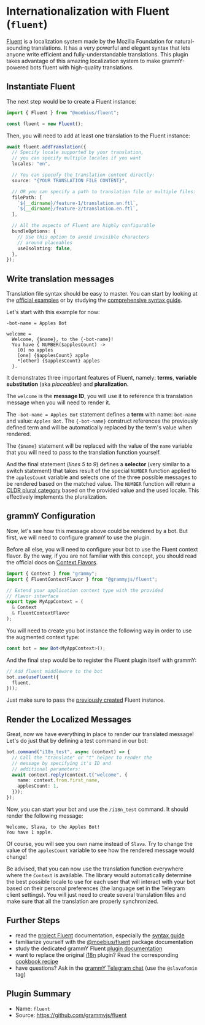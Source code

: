 # Internationalization with Fluent (`fluent`)

[Fluent](https://projectfluent.org/) is a localization system made by the Mozilla Foundation for natural-sounding translations.
It has a very powerful and elegant syntax that lets anyone write efficient and fully-understandable translations.
This plugin takes advantage of this amazing localization system to make grammY-powered bots fluent with high-quality translations.

## Instantiate Fluent

The next step would be to create a Fluent instance:

```typescript
import { Fluent } from "@moebius/fluent";

const fluent = new Fluent();
```

Then, you will need to add at least one translation to the Fluent instance:

```typescript
await fluent.addTranslation({
  // Specify locale supported by your translation,
  // you can specify multiple locales if you want
  locales: "en",

  // You can specufy the translation content directly:
  source: "{YOUR TRANSLATION FILE CONTENT}",

  // OR you can specify a path to translation file or multiple files:
  filePath: [
    `${__dirname}/feature-1/translation.en.ftl`,
    `${__dirname}/feature-2/translation.en.ftl`,
  ],

  // All the aspects of Fluent are highly configurable
  bundleOptions: {
    // Use this option to avoid invisible characters
    // around placeables
    useIsolating: false,
  },
});
```

## Write translation messages

Translation file syntax should be easy to master.
You can start by looking at the [official examples](https://projectfluent.org/#examples) or by studying the [comprehensive syntax guide](https://projectfluent.org/fluent/guide/).

Let's start with this example for now:

```ftl
-bot-name = Apples Bot

welcome =
  Welcome, {$name}, to the {-bot-name}!
  You have { NUMBER($applesCount) ->
    [0] no apples
    [one] {$applesCount} apple
    *[other] {$applesCount} apples
  }.
```

It demonstrates three important features of Fluent, namely: **terms**, **variable substitution** (aka _placeables_) and **pluralization**.

The `welcome` is the **message ID**, you will use it to reference this translation message when you will need to render it.

The `-bot-name = Apples Bot` statement defines a **term** with name: `bot-name` and value: `Apples Bot`.
The `{-bot-name}` construct references the previously defined term and will be automatically replaced by the term's value when rendered.

The `{$name}` statement will be replaced with the value of the `name` variable that you will need to pass to the translation function yourself.

And the final statement (_lines 5 to 9_) defines a **selector** (very similar to a switch statement) that takes result of the special `NUMBER` function applied to the `applesCount` variable and selects one of the three possible messages to be rendered based on the matched value.
The `NUMBER` function will return a [CLDR plural category](https://www.unicode.org/cldr/cldr-aux/charts/30/supplemental/language_plural_rules.html) based on the provided value and the used locale.
This effectively implements the pluralization.

## grammY Configuration

Now, let's see how this message above could be rendered by a bot.
But first, we will need to configure grammY to use the plugin.

Before all else, you will need to configure your bot to use the Fluent context flavor.
By the way, if you are not familiar with this concept, you should read the official docs on [Context Flavors](/guide/context.html#context-flavors).

```typescript
import { Context } from "grammy";
import { FluentContextFlavor } from "@grammyjs/fluent";

// Extend your application context type with the provided
// flavor interface
export type MyAppContext = (
  & Context
  & FluentContextFlavor
);
```

You will need to create you bot instance the following way in order to use the augmented context type:

```typescript
const bot = new Bot<MyAppContext>();
```

And the final step would be to register the Fluent plugin itself with grammY:

```typescript
// Add fluent middleware to the bot
bot.use(useFluent({
  fluent,
}));
```

Just make sure to pass the [previously created](#instantiate-fluent) Fluent instance.

## Render the Localized Messages

Great, now we have everything in place to render our translated message!
Let's do just that by defining a test command in our bot:

```typescript
bot.command("i18n_test", async (context) => {
  // Call the "translate" or "t" helper to render the
  // message by specifying it's ID and
  // additional parameters:
  await context.reply(context.t("welcome", {
    name: context.from.first_name,
    applesCount: 1,
  }));
});
```

Now, you can start your bot and use the `/i18n_test` command.
It should render the following message:

```text:no-line-numbers
Welcome, Slava, to the Apples Bot!
You have 1 apple.
```

Of course, you will see you own name instead of `Slava`.
Try to change the value of the `applesCount` variable to see how the rendered message would change!

Be advised, that you can now use the translation function everywhere where the `Context` is available.
The library would automatically determine the best possible locale to use for each user that will interact with your bot based on their personal preferences (the language set in the Telegram client settings).
You will just need to create several translation files and make sure that all the translation are properly synchronized.

## Further Steps

- read the [project Fluent](https://projectfluent.org/) documentation, especially the [syntax guide](https://projectfluent.org/fluent/guide/)
- familiarize yourself with the [@moebius/fluent](https://github.com/the-moebius/fluent#readme) package documentation
- study the dedicated grammY Fluent [plugin documentation](https://github.com/grammyjs/fluent)
- want to replace the original [i18n](/plugins/i18n.md) plugin? Read the corresponding [cookbook recipe](https://github.com/grammyjs/fluent#i18n-plugin-replacement)
- have questions? Ask in the [grammY Telegram chat](https://t.me/grammyjs) (use the `@slavafomin` tag)

## Plugin Summary

- Name: `fluent`
- Source: <https://github.com/grammyjs/fluent>
